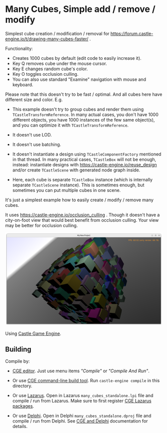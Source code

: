 # Many Cubes, Simple add / remove / modify

Simplest cube creation / modification / removal for https://forum.castle-engine.io/t/drawing-many-cubes-faster/ .

Functionality:

- Creates 1000 cubes by default (edit code to easily increase it).
- Key Q removes cube under the mouse cursor.
- Key E changes random cube's color.
- Key O toggles occlusion culling.
- You can also use standard "Examine" navigation with mouse and keyboard.

Please note that this doesn't try to be fast / optimal. And all cubes here have different size and color. E.g.

- This example doesn't try to group cubes and render them using `TCastleTransformReference`. In many actual cases, you don't have 1000 different objects, you have 1000 instances of the few same object(s), and you can optimize it with `TCastleTransformReference`.

- It doesn't use LOD.

- It doesn't use batching.

- It doesn't instantiate a design using `TCastleComponentFactory` mentioned in that thread. In many practical cases, `TCastleBox` will not be enough, instead: instantiate designs with https://castle-engine.io/reuse_design and/or create `TCastleScene` with generated node graph inside.

- Here, each cube is separate `TCastleBox` instance (which is internally separate `TCastleScene` instance). This is sometimes enough, but sometimes you can put multiple cubes in one scene.

It's just a simplest example how to easily create / modify / remove many cubes.

It uses https://castle-engine.io/occlusion_culling . Though it doesn't have a city-on-foot view that would best benefit from occlusion culling. Your view may be better for occlusion culling.

![Screenshot](screenshot.png)

Using [Castle Game Engine](https://castle-engine.io/).

## Building

Compile by:

- [CGE editor](https://castle-engine.io/editor). Just use menu items _"Compile"_ or _"Compile And Run"_.

- Or use [CGE command-line build tool](https://castle-engine.io/build_tool). Run `castle-engine compile` in this directory.

- Or use [Lazarus](https://www.lazarus-ide.org/). Open in Lazarus `many_cubes_standalone.lpi` file and compile / run from Lazarus. Make sure to first register [CGE Lazarus packages](https://castle-engine.io/lazarus).

- Or use [Delphi](https://www.embarcadero.com/products/Delphi). Open in Delphi `many_cubes_standalone.dproj` file and compile / run from Delphi. See [CGE and Delphi](https://castle-engine.io/delphi) documentation for details.